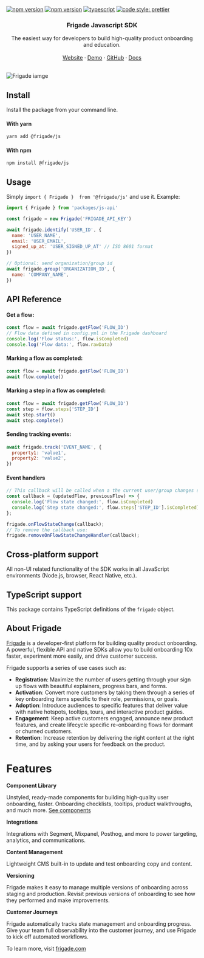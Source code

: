[![npm version](https://img.shields.io/npm/v/@frigade/js)](https://www.npmjs.com/package/@frigade/js)
[![npm version](https://github.com/FrigadeHQ/javascript/actions/workflows/tests.yml/badge.svg)](https://github.com/FrigadeHQ/javascript/actions/workflows/tests.yml)
[![typescript](https://camo.githubusercontent.com/0f9fcc0ac1b8617ad4989364f60f78b2d6b32985ad6a508f215f14d8f897b8d3/68747470733a2f2f62616467656e2e6e65742f62616467652f547970655363726970742f7374726963742532302546302539462539322541412f626c7565)](https://www.npmjs.com/package/@frigade/js)
[![code style: prettier](https://img.shields.io/badge/code_style-prettier-ff69b4.svg)](https://github.com/prettier/prettier)

<H3 align="center"><strong>Frigade Javascript SDK</strong></H3>
<div align="center">The easiest way for developers to build high-quality product onboarding and education.</div>
<br />
<div align="center">
<a href="https://frigade.com">Website</a> 
<span> · </span>
<a href="https://demo.frigade.com">Demo</a> 
<span> · </span>
<a href="https://github.com/FrigadeHQ">GitHub</a> 
<span> · </span>
<a href="https://docs.frigade.com">Docs</a></div>

<br />

![Frigade iamge](https://frigade.com/img/frigademetaimage-v2.png)

## Install

Install the package from your command line.

#### With yarn

```bash
yarn add @frigade/js
```

#### With npm

```bash
npm install @frigade/js
```

## Usage

Simply `import { Frigade }  from '@frigade/js'` and use it. Example:

```js
import { Frigade } from 'packages/js-api'

const frigade = new Frigade('FRIGADE_API_KEY')

await frigade.identify('USER_ID', {
  name: 'USER_NAME',
  email: 'USER_EMAIL',
  signed_up_at: 'USER_SIGNED_UP_AT' // ISO 8601 format
})

// Optional: send organization/group id
await frigade.group('ORGANIZATION_ID', {
  name: 'COMPANY_NAME',
})
```

## API Reference

#### Get a flow:

```js
const flow = await frigade.getFlow('FLOW_ID')
// Flow data defined in config.yml in the Frigade dashboard
console.log('Flow status:', flow.isCompleted)
console.log('Flow data:', flow.rawData)
```

#### Marking a flow as completed:

```js
const flow = await frigade.getFlow('FLOW_ID')
await flow.complete()
```

#### Marking a step in a flow as completed:

```js
const flow = await frigade.getFlow('FLOW_ID')
const step = flow.steps['STEP_ID']
await step.start()
await step.complete()
```

#### Sending tracking events:

```js
await frigade.track('EVENT_NAME', {
  property1: 'value1',
  property2: 'value2',
})
```

#### Event handlers
```js
// This callback will be called when a the current user/group changes state in the flow
const callback = (updatedFlow, previousFlow) => {
  console.log('Flow state changed:', flow.isCompleted)
  console.log('Step state changed:', flow.steps['STEP_ID'].isCompleted)
};

frigade.onFlowStateChange(callback);
// To remove the callback use:
frigade.removeOnFlowStateChangeHandler(callback);
```

## Cross-platform support

All non-UI related functionality of the SDK works in all JavaScript environments (Node.js, browser, React Native, etc.).

## TypeScript support

This package contains TypeScript definitions of the `frigade` object.

## About Frigade

[Frigade](<https://frigade.com>) is a developer-first platform for building quality product onboarding. A powerful,
flexible API and native SDKs allow you to build onboarding 10x faster, experiment more easily, and drive customer
success.

Frigade supports a series of use cases such as:

- **Registration**: Maximize the number of users getting through your sign up flows with beautiful explainers, progress
  bars, and forms.
- **Activation**: Convert more customers by taking them through a series of key onboarding items specific to their role,
  permissions, or goals.
- **Adoption**: Introduce audiences to specific features that deliver value with native hotspots, tooltips, tours, and
  interactive product guides.
- **Engagement**: Keep active customers engaged, announce new product features, and create lifecycle specific
  re-onboarding flows for dormant or churned customers.
- **Retention**: Increase retention by delivering the right content at the right time, and by asking your users for
  feedback on the product.

# Features

**Component Library**

Unstyled, ready-made components for building high‑quality user onboarding, faster. Onboarding checklists, tooltips,
product walkthroughs, and much more. [See components](https://frigade.com/components)

**Integrations**

Integrations with Segment, Mixpanel, Posthog, and more to power targeting, analytics, and communications.

**Content Management**

Lightweight CMS built-in to update and test onboarding copy and content.

**Versioning**

Frigade makes it easy to manage multiple versions of onboarding across staging and production. Revisit previous versions
of onboarding to see how they performed and make improvements.

**Customer Journeys**

Frigade automatically tracks state management and onboarding progress. Give your team full observability into the
customer journey, and use Frigade to kick off automated workflows.


To learn more, visit [frigade.com](<https://frigade.com>)

